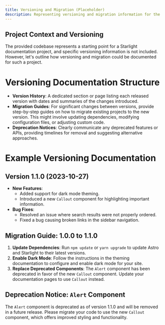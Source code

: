 ```yaml
---
title: Versioning and Migration (Placeholder)
description: Representing versioning and migration information for the Starlight documentation project.
---
```


## Project Context and Versioning 

The provided codebase represents a starting point for a Starlight documentation project, and specific versioning information is not included. However, let's outline how versioning and migration could be documented for such a project.

# Versioning Documentation Structure

* **Version History**: A dedicated section or page listing each released version with dates and summaries of the changes introduced.
* **Migration Guides**: For significant changes between versions, provide step-by-step guides on how to migrate existing projects to the new version. This might involve updating dependencies, modifying configuration files, or adjusting custom code. 
* **Deprecation Notices**: Clearly communicate any deprecated features or APIs, providing timelines for removal and suggesting alternative approaches.

# Example Versioning Documentation

## Version 1.1.0 (2023-10-27)

* **New Features**:
    * Added support for dark mode theming. 
    * Introduced a new `Callout` component for highlighting important information. 
* **Bug Fixes**:
    * Resolved an issue where search results were not properly ordered.
    * Fixed a bug causing broken links in the sidebar navigation. 

## Migration Guide: 1.0.0 to 1.1.0

1. **Update Dependencies**: Run `npm update` or `yarn upgrade` to update Astro and Starlight to their latest versions.
2. **Enable Dark Mode**: Follow the instructions in the theming documentation to configure and enable dark mode for your site.
3. **Replace Deprecated Components**: The `Alert` component has been deprecated in favor of the new `Callout` component. Update your documentation pages to use `Callout` instead. 

## Deprecation Notice: `Alert` Component

The `Alert` component is deprecated as of version 1.1.0 and will be removed in a future release. Please migrate your code to use the new `Callout` component, which offers improved styling and functionality. 
